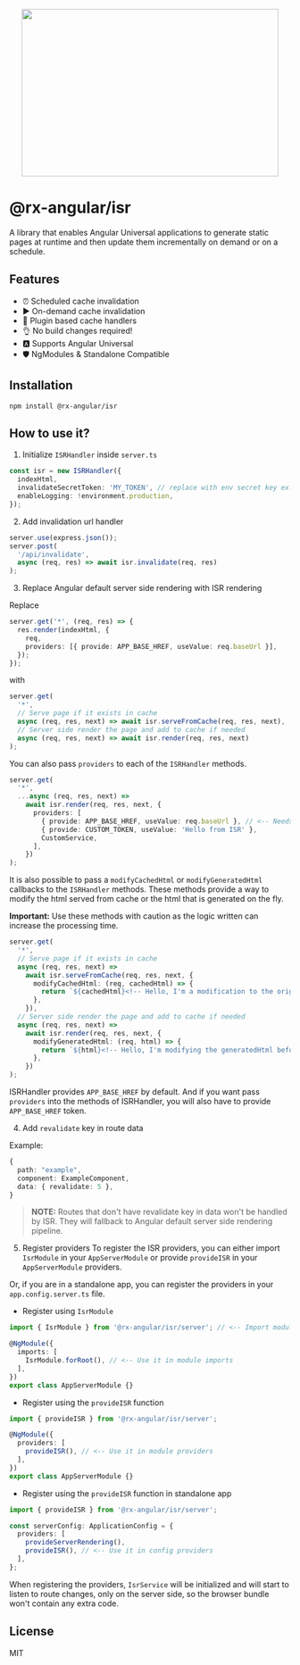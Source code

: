 <p align="center">
  <img width="460" height="300" src="https://raw.githubusercontent.com/rx-angular/rx-angular/main/apps/docs/static/img/isr-logo.svg" />
</p>

# @rx-angular/isr

A library that enables Angular Universal applications to generate static pages at runtime and then update them incrementally on demand or on a schedule.

## Features

- ⏰ Scheduled cache invalidation
- ▶️ On-demand cache invalidation
- 🔌 Plugin based cache handlers
- 👌 No build changes required!
- 🅰️ Supports Angular Universal
- 🛡️ NgModules & Standalone Compatible

## Installation

```
npm install @rx-angular/isr
```

## How to use it?

1. Initialize `ISRHandler` inside `server.ts`

```ts
const isr = new ISRHandler({
  indexHtml,
  invalidateSecretToken: 'MY_TOKEN', // replace with env secret key ex. process.env.REVALIDATE_SECRET_TOKEN
  enableLogging: !environment.production,
});
```

2. Add invalidation url handler

```ts
server.use(express.json());
server.post(
  '/api/invalidate',
  async (req, res) => await isr.invalidate(req, res)
);
```

3. Replace Angular default server side rendering with ISR rendering

Replace

```ts
server.get('*', (req, res) => {
  res.render(indexHtml, {
    req,
    providers: [{ provide: APP_BASE_HREF, useValue: req.baseUrl }],
  });
});
```

with

```ts
server.get(
  '*',
  // Serve page if it exists in cache
  async (req, res, next) => await isr.serveFromCache(req, res, next),
  // Server side render the page and add to cache if needed
  async (req, res, next) => await isr.render(req, res, next)
);
```

You can also pass `providers` to each of the `ISRHandler` methods.

```ts
server.get(
  '*',
  ...async (req, res, next) =>
    await isr.render(req, res, next, {
      providers: [
        { provide: APP_BASE_HREF, useValue: req.baseUrl }, // <-- Needs to be provided when passing providers
        { provide: CUSTOM_TOKEN, useValue: 'Hello from ISR' },
        CustomService,
      ],
    })
);
```

It is also possible to pass a `modifyCachedHtml` or `modifyGeneratedHtml` callbacks to the `ISRHandler` methods.
These methods provide a way to modify the html served from cache or the html that is generated on the fly.

**Important:** Use these methods with caution as the logic written can increase the processing time.

```ts
server.get(
  '*',
  // Serve page if it exists in cache
  async (req, res, next) =>
    await isr.serveFromCache(req, res, next, {
      modifyCachedHtml: (req, cachedHtml) => {
        return `${cachedHtml}<!-- Hello, I'm a modification to the original cache! -->`;
      },
    }),
  // Server side render the page and add to cache if needed
  async (req, res, next) =>
    await isr.render(req, res, next, {
      modifyGeneratedHtml: (req, html) => {
        return `${html}<!-- Hello, I'm modifying the generatedHtml before caching it! -->`;
      },
    })
);
```

ISRHandler provides `APP_BASE_HREF` by default. And if you want pass `providers` into the methods of ISRHandler, you will also have to provide `APP_BASE_HREF` token.

4. Add `revalidate` key in route data

Example:

```ts
{
  path: "example",
  component: ExampleComponent,
  data: { revalidate: 5 },
}
```

> **NOTE:** Routes that don't have revalidate key in data won't be handled by ISR. They will fallback to Angular default server side rendering pipeline.

5. Register providers
   To register the ISR providers, you can either import `IsrModule` in your `AppServerModule` or provide `provideISR` in your `AppServerModule` providers.

Or, if you are in a standalone app, you can register the providers in your `app.config.server.ts` file.

- Register using `IsrModule`

```ts
import { IsrModule } from '@rx-angular/isr/server'; // <-- Import module from library

@NgModule({
  imports: [
    IsrModule.forRoot(), // <-- Use it in module imports
  ],
})
export class AppServerModule {}
```

- Register using the `provideISR` function

```ts
import { provideISR } from '@rx-angular/isr/server';

@NgModule({
  providers: [
    provideISR(), // <-- Use it in module providers
  ],
})
export class AppServerModule {}
```

- Register using the `provideISR` function in standalone app

```ts
import { provideISR } from '@rx-angular/isr/server';

const serverConfig: ApplicationConfig = {
  providers: [
    provideServerRendering(),
    provideISR(), // <-- Use it in config providers
  ],
};
```

When registering the providers, `IsrService` will be initialized and will start to listen to route changes, only on the server side, so the browser bundle won't contain any extra code.

## License

MIT
